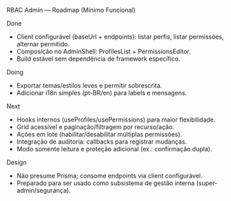 RBAC Admin — Roadmap (Mínimo Funcional)

Done
- Client configurável (baseUrl + endpoints): listar perfis, listar permissões, alternar permitido.
- Composição no AdminShell: ProfilesList + PermissionsEditor.
- Build estável sem dependência de framework específico.

Doing
- Exportar temas/estilos leves e permitir sobrescrita.
- Adicionar i18n simples (pt-BR/en) para labels e mensagens.

Next
- Hooks internos (useProfiles/usePermissions) para maior flexibilidade.
- Grid acessível e paginação/filtragem por recurso/ação.
- Ações em lote (habilitar/desabilitar múltiplas permissões).
- Integração de auditoria: callbacks para registrar mudanças.
- Modo somente leitura e proteção adicional (ex.: confirmação dupla).

Design
- Não presume Prisma; consome endpoints via client configurável.
- Preparado para ser usado como subsistema de gestão interna (super-admin/segurança).
